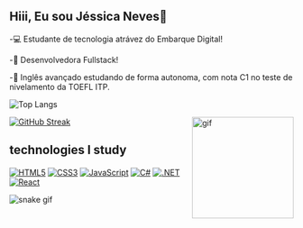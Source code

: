## Hiii, Eu sou Jéssica Neves👋 

-💻 Estudante de tecnologia atrávez do Embarque Digital!

-📱 Desenvolvedora Fullstack!

-📌 Inglês avançado estudando de forma autonoma, com nota C1 no teste de nivelamento da TOEFL ITP.

![Top Langs](https://github-readme-stats.vercel.app/api/top-langs/?username=jessicamdsn&layout=compact&theme=radical)

[![GitHub Streak](https://streak-stats.demolab.com?user=jessicamdsn&theme=radical)](https://git.io/streak-stats)
<img align="right" alt="gif" height="180" width="180" src="https://i.picasion.com/pic92/12264804a0ed8867c43e24b7bec24b35.gif">

## technologies I study
<div style="display: inline_block">
   <a href="#"><img align="center" alt="HTML5" src="https://img.shields.io/badge/HTML5-E34F26?style=for-the-badge&logo=html5&logoColor=white"/></a>
    <a href="#"><img align="center" alt="CSS3" src="https://img.shields.io/badge/CSS3-1572B6?style=for-the-badge&logo=css3&logoColor=white"/></a>
    <a href="#"><img align="center" alt="JavaScript" src="https://img.shields.io/badge/JavaScript-323330?style=for-the-badge&logo=javascript&logoColor=F7DF1E"/></a>
    <a href="#"><img align="center" alt="C#" src="https://img.shields.io/badge/C%23-239120?style=for-the-badge&logo=c-sharp&logoColor=white"/></a>
    <a href="#"><img align="center" alt=".NET" src="https://img.shields.io/badge/.NET-512BD4?style=for-the-badge&logo=dotnet&logoColor=white"/></a>
   <a href="#"><img align="center" alt="React" src="https://img.shields.io/badge/React-20232A?style=for-the-badge&logo=react&logoColor=61DAFB"/></a>
</div>



![snake gif](https://github.com/jessicamdsn/jessicamdsn/blob/output/github-user-contribution.svg)

 
 


 

  

